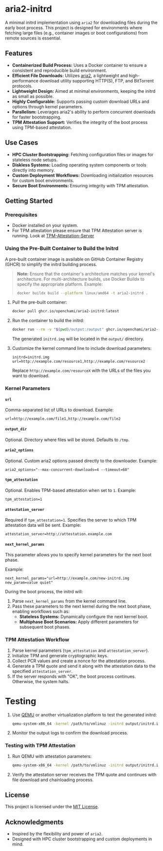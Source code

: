 # aria2-initrd

A minimal initrd implementation using `aria2` for downloading files during the early boot process. This project is designed for environments where fetching large files (e.g., container images or boot configurations) from remote sources is essential.

## Features

- **Containerized Build Process:** Uses a Docker container to ensure a consistent and reproducible build environment.
- **Efficient File Downloads:** Utilizes [aria2](https://github.com/aria2/aria2), a lightweight and high-performance download utility supporting HTTP(S), FTP, and BitTorrent protocols.
- **Lightweight Design:** Aimed at minimal environments, keeping the initrd as small as possible.
- **Highly Configurable:** Supports passing custom download URLs and options through kernel parameters.
- **Parallelism:** Leverages aria2's ability to perform concurrent downloads for faster bootstrapping.
- **TPM Attestation Support:** Verifies the integrity of the boot process using TPM-based attestation.

## Use Cases

- **HPC Cluster Bootstrapping:** Fetching configuration files or images for stateless node setups.
- **Diskless Systems:** Loading operating system components or tools directly into memory.
- **Custom Deployment Workflows:** Downloading initialization resources for custom boot environments.
- **Secure Boot Environments:** Ensuring integrity with TPM attestation.

## Getting Started

### Prerequisites

- Docker installed on your system.
- For TPM attestation please ensure that TPM Attestation server is running. Look at [TPM-Attestation-Server](https://github.com/OpenCHAMI/aria2-initrd/attestation-server)

### Using the Pre-Built Container to Build the Initrd

A pre-built container image is available on GitHub Container Registry (GHCR) to simplify the initrd building process.

   > **Note:** Ensure that the container's architecture matches your kernel's architecture. For multi-architecture builds, use Docker Buildx to specify the appropriate platform. Example:
   > ```bash
   > docker buildx build --platform linux/amd64 -t aria2-initrd .
   > ```


1. Pull the pre-built container:
   ```bash
   docker pull ghcr.io/openchami/aria2-initrd:latest
   ```

2. Run the container to build the initrd:
   ```bash
   docker run --rm -v "$(pwd)/output:/output" ghcr.io/openchami/aria2-initrd:latest
   ```
   The generated `initrd.img` will be located in the `output/` directory.

3. Customize the kernel command line to include download parameters:
   ```
   initrd=initrd.img url=http://example.com/resource1,http://example.com/resource2
   ```

   Replace `http://example.com/resourceX` with the URLs of the files you want to download.

### Kernel Parameters

#### `url`
Comma-separated list of URLs to download. Example:
```
url=http://example.com/file1,http://example.com/file2
```

#### `output_dir`
Optional. Directory where files will be stored. Defaults to `/tmp`.

#### `aria2_options`
Optional. Custom aria2 options passed directly to the downloader. Example:
```
aria2_options="--max-concurrent-downloads=4 --timeout=60"
```

#### `tpm_attestation`
Optional. Enables TPM-based attestation when set to `1`. Example:
```
tpm_attestation=1
```

#### `attestation_server`
Required if `tpm_attestation=1`. Specifies the server to which TPM attestation data will be sent. Example:
```
attestation_server=http://attestation.example.com
```



#### `next_kernel_params`
This parameter allows you to specify kernel parameters for the next boot phase.

Example:
```
next_kernel_params="url=http://example.com/new-initrd.img new_param=value quiet"
```

During the boot process, the initrd will:
1. Parse `next_kernel_params` from the kernel command line.
2. Pass these parameters to the next kernel during the next boot phase, enabling workflows such as:
   - **Stateless Systems:** Dynamically configure the next kernel boot.
   - **Multiphase Boot Scenarios:** Apply different parameters for subsequent boot phases.

### TPM Attestation Workflow

1. Parse kernel parameters (`tpm_attestation` and `attestation_server`).
2. Initialize TPM and generate cryptographic keys.
3. Collect PCR values and create a nonce for the attestation process.
4. Generate a TPM quote and send it along with the attestation data to the specified `attestation_server`.
5. If the server responds with "OK", the boot process continues. Otherwise, the system halts.

# Testing

1. Use [QEMU](https://www.qemu.org/) or another virtualization platform to test the generated initrd:
   ```bash
   qemu-system-x86_64 -kernel /path/to/vmlinuz -initrd output/initrd.img -append "url=http://example.com/resource"
   ```

2. Monitor the output logs to confirm the download process.

### Testing with TPM Attestation

1. Run QEMU with attestation parameters:
   ```bash
   qemu-system-x86_64 -kernel /path/to/vmlinuz -initrd output/initrd.img -append "tpm_attestation=1 attestation_server=http://attestation.example.com url=http://example.com/resource"
   ```

2. Verify the attestation server receives the TPM quote and continues with file download and chainloading process.


## License

This project is licensed under the [MIT License](LICENSE).

## Acknowledgments

- Inspired by the flexibility and power of `aria2`.
- Designed with HPC cluster bootstrapping and custom deployments in mind.
